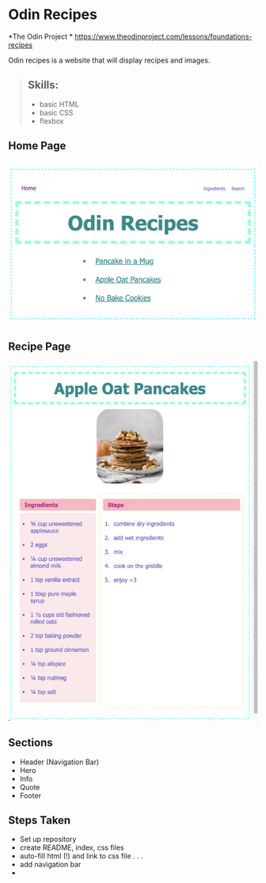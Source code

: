 # Odin Recipes
*The Odin Project *
https://www.theodinproject.com/lessons/foundations-recipes

Odin recipes is a website that will display recipes and images.

> ## Skills:
> - basic HTML
> - basic CSS
> - flexbox

## Home Page
![home page](./img/home-page1.png)

## Recipe Page
![recipe page](./img/recipe-page.png)

## Sections
- Header (Navigation Bar)
- Hero
- Info
- Quote
- Footer


## Steps Taken
- Set up repository
- create README, index, css files
- auto-fill html (!) and link to css file
.
.
.
- add navigation bar
- 
